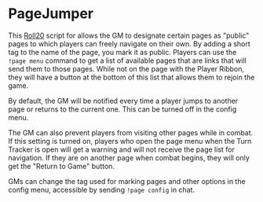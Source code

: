# PageJumper

This [Roll20](http://roll20.net/) script for allows the GM to designate certain pages as "public" pages to which players can freely navigate on their own. By adding a short tag to the name of the page, you mark it as public. Players can use the `!page menu` command to get a list of available pages that are links that will send them to those pages. While not on the page with the Player Ribbon, they will have a button at the bottom of this list that allows them to rejoin the game.

By default, the GM will be notified every time a player jumps to another page or returns to the current one. This can be turned off in the config menu.

The GM can also prevent players from visiting other pages while in combat. If this setting is turned on, players who open the page menu when the Turn Tracker is open will get a warning and will not receive the page list for navigation. If they are on another page when combat begins, they will only get the "Return to Game" button.

GMs can change the tag used for marking pages and other options in the config menu, accessible by sending `!page config` in chat.
